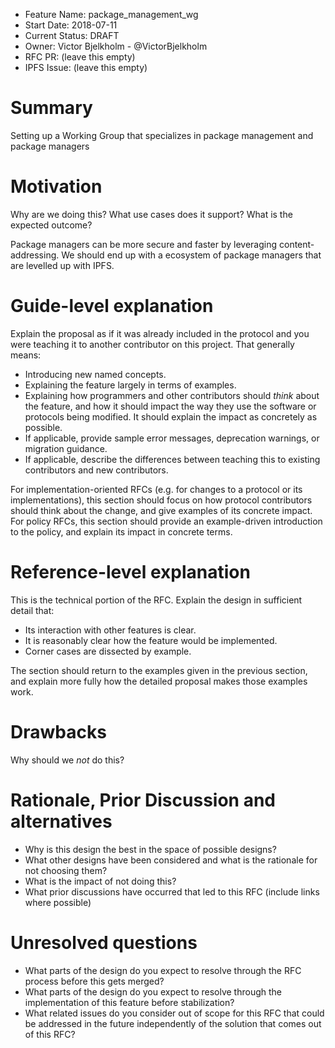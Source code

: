 - Feature Name: package_management_wg
- Start Date: 2018-07-11
- Current Status: DRAFT
- Owner: Victor Bjelkholm - @VictorBjelkholm
- RFC PR: (leave this empty)
- IPFS Issue: (leave this empty)

# Summary
[summary]: #summary

Setting up a Working Group that specializes in package management and package managers

# Motivation
[motivation]: #motivation

Why are we doing this? What use cases does it support? What is the expected outcome?

Package managers can be more secure and faster by leveraging content-addressing. We should end up with a ecosystem of
package managers that are levelled up with IPFS.

# Guide-level explanation
[guide-level-explanation]: #guide-level-explanation

Explain the proposal as if it was already included in the protocol and you were teaching it to another contributor on this project. That generally means:

- Introducing new named concepts.
- Explaining the feature largely in terms of examples.
- Explaining how programmers and other contributors should *think* about the feature, and how it should impact the way they use the software or protocols being modified. It should explain the impact as concretely as possible.
- If applicable, provide sample error messages, deprecation warnings, or migration guidance.
- If applicable, describe the differences between teaching this to existing contributors and new contributors.

For implementation-oriented RFCs (e.g. for changes to a protocol or its implementations), this section should focus on how protocol contributors should think about the change, and give examples of its concrete impact. For policy RFCs, this section should provide an example-driven introduction to the policy, and explain its impact in concrete terms.

# Reference-level explanation
[reference-level-explanation]: #reference-level-explanation

This is the technical portion of the RFC. Explain the design in sufficient detail that:

- Its interaction with other features is clear.
- It is reasonably clear how the feature would be implemented.
- Corner cases are dissected by example.

The section should return to the examples given in the previous section, and explain more fully how the detailed proposal makes those examples work.

# Drawbacks
[drawbacks]: #drawbacks

Why should we *not* do this?

# Rationale, Prior Discussion and alternatives
[alternatives]: #alternatives

- Why is this design the best in the space of possible designs?
- What other designs have been considered and what is the rationale for not choosing them?
- What is the impact of not doing this?
- What prior discussions have occurred that led to this RFC (include links where possible)

# Unresolved questions
[unresolved]: #unresolved-questions

- What parts of the design do you expect to resolve through the RFC process before this gets merged?
- What parts of the design do you expect to resolve through the implementation of this feature before stabilization?
- What related issues do you consider out of scope for this RFC that could be addressed in the future independently of the solution that comes out of this RFC?
